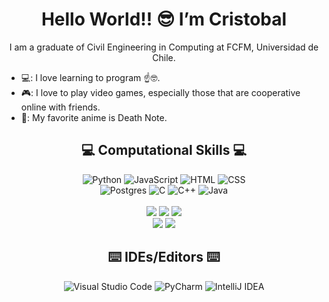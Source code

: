 <h1 align="center">
  Hello World!! 😎 I’m Cristobal
</h1>
<p align="center">
  I am a graduate of Civil Engineering in Computing at FCFM, Universidad de Chile.
</p>


- 💻: I love learning to program ☝🤓.
- 🎮: I love to play video games, especially those that are cooperative online with friends.
- 📖: My favorite anime is Death Note.


<h2 align="center">
  💻 Computational Skills 💻
</h2>
<p align="center">
  <img alt="Python" src="https://img.shields.io/badge/Python-14354C?style=plastic&logo=python&logoColor=white" />
  <img alt="JavaScript" src="https://img.shields.io/badge/JavaScript-323330?style=plastic&logo=javascript&logoColor=F7DF1E" />
  <img alt="HTML" src="https://img.shields.io/badge/HTML5-E34F26?style=plastic&logo=html5&logoColor=white" />
  <img alt="CSS" src="https://img.shields.io/badge/CSS3-1572B6?style=plastic&logo=css3&logoColor=white" />
  <br>
  <img alt="Postgres" src ="https://img.shields.io/badge/postgres-%23316192.svg?style=plastic&logo=postgresql&logoColor=white"/>
  <img alt="C" src="https://img.shields.io/badge/C-00599C?style=plastic&logo=c&logoColor=white" />
  <img alt="C++" src="https://img.shields.io/badge/c++-%2300599C.svg?style=plastic&logo=c%2B%2B&logoColor=white" />
  <img alt="Java" src="https://img.shields.io/badge/Java-ED8B00?style=plastic&logo=java&logoColor=white" />

  <br>
  <br>
  <img alt"ReactJS" src="https://img.shields.io/badge/-React-228B22?logo=react&logoColor=white&style=flat">
  <img alt"Django" src="https://img.shields.io/badge/-Django-FFD700?logo=django&logoColor=white&style=flat">
  <img alt"Docker" src="https://img.shields.io/badge/-Docker-1E90FF?logo=docker&logoColor=white&style=flat">
  <br>
  <img alt"FastAAPI" src="https://img.shields.io/badge/-FastAPI-20B2AA?logo=fastapi&logoColor=white&style=flat">
  <img alt"Git" src="https://img.shields.io/badge/-Git-FF4500?logo=git&logoColor=white&style=flat">
  
  

</p>

<h2 align="center">
  ⌨️ IDEs/Editors ⌨️
</h2>
<p align="center">
  <img alt="Visual Studio Code" src="https://img.shields.io/badge/VS%20Code-0077B5?style=plastic&logo=Visual%20Studio%20Code&logoColor=white" />
  <img alt="PyCharm" src="https://img.shields.io/badge/pycharm-143?style=plastic&logo=pycharm&logoColor=black&color=black&labelColor=green"/>
  <img alt="IntelliJ IDEA" src="https://img.shields.io/badge/IntelliJIDEA-000000.svg?style=plastic&logo=intellij-idea&logoColor=white"/>
</p>
